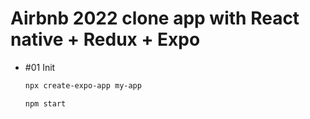 # Airbnb 2022 clone app with React native + Redux + Expo

- #01 Init

  ```bash
  npx create-expo-app my-app

  npm start
  ```

